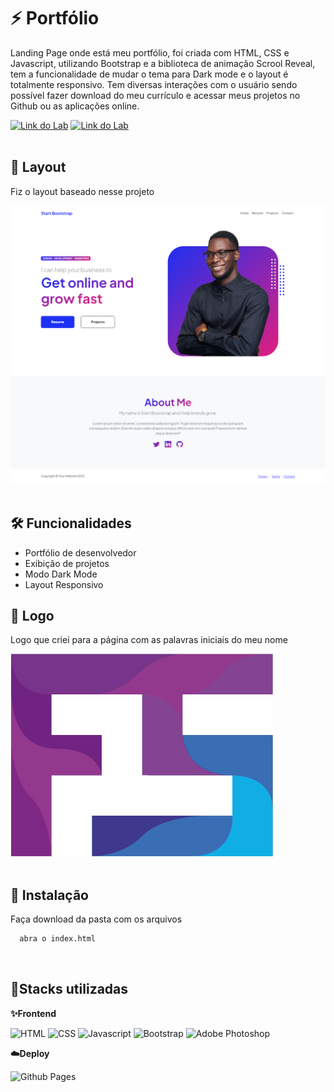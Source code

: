 # ⚡️ Portfólio

Landing Page onde está meu portfólio, foi criada com HTML, CSS e Javascript, utilizando Bootstrap e a biblioteca de animação Scrool Reveal, tem a funcionalidade de mudar o tema para Dark mode e o layout é totalmente responsivo. Tem diversas interações com o usuário sendo possível fazer download do meu currículo e acessar meus projetos no Github ou as aplicações online.

[![Link do Lab](https://img.shields.io/badge/▶-000?style=for-the-badge&logo=movie&logoColor=E94D5F)](https://fabianosantos79.github.io/NovoPortfolio/)
[![Link do Lab](https://img.shields.io/badge/Acesse%20o%20Projeto%20na%20Web-F4181C?style=for-the-badge)](https://fabianosantos79.github.io/NovoPortfolio/)
<br/><br/>

## 🎯 Layout

Fiz o layout baseado nesse projeto

![App Referencia](https://raw.githubusercontent.com/fabianosantos79/NovoPortfolio/main/assets/personal_page.png)
<br/><br/>

## 🛠 Funcionalidades

- Portfólio de desenvolvedor
- Exibição de projetos
- Modo Dark Mode
- Layout Responsivo
  <br/>

## 🎨 Logo

Logo que criei para a página com as palavras iniciais do meu nome

![Logo](https://raw.githubusercontent.com/fabianosantos79/NovoPortfolio/main/assets/logo_fs.png)
<br/><br/>

## 🚀 Instalação

Faça download da pasta com os arquivos

```bash
  abra o index.html
```

<br/>

## 🔗Stacks utilizadas

**✨Frontend**

![HTML](https://img.shields.io/badge/HTML5-E34F26?style=for-the-badge&logo=html5&logoColor=white) ![CSS](https://img.shields.io/badge/CSS3-1572B6?style=for-the-badge&logo=css3&logoColor=white) ![Javascript](https://img.shields.io/badge/JavaScript-323330?style=for-the-badge&logo=javascript&logoColor=F7DF1E) ![Bootstrap](https://img.shields.io/badge/bootstrap-%238511FA.svg?style=for-the-badge&logo=bootstrap&logoColor=white) ![Adobe Photoshop](https://img.shields.io/badge/adobe%20photoshop-%2331A8FF.svg?style=for-the-badge&logo=adobe%20photoshop&logoColor=white)
<br/>

**☁️Deploy**

![Github Pages](https://img.shields.io/badge/github%20pages-121013?style=for-the-badge&logo=github&logoColor=white)
